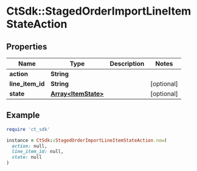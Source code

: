 # CtSdk::StagedOrderImportLineItemStateAction

## Properties

| Name | Type | Description | Notes |
| ---- | ---- | ----------- | ----- |
| **action** | **String** |  |  |
| **line_item_id** | **String** |  | [optional] |
| **state** | [**Array&lt;ItemState&gt;**](ItemState.md) |  | [optional] |

## Example

```ruby
require 'ct_sdk'

instance = CtSdk::StagedOrderImportLineItemStateAction.new(
  action: null,
  line_item_id: null,
  state: null
)
```


